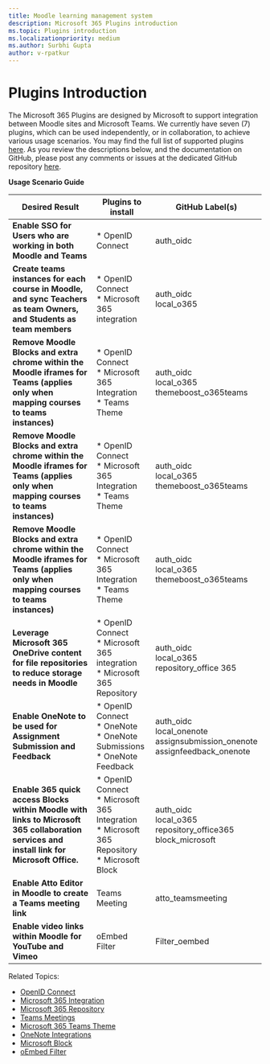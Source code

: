 ```yaml
---
title: Moodle learning management system
description: Microsoft 365 Plugins introduction
ms.topic: Plugins introduction
ms.localizationpriority: medium
ms.author: Surbhi Gupta
author: v-rpatkur
---
```


# Plugins Introduction

The Microsoft 365 Plugins are designed by Microsoft to support integration between Moodle sites and Microsoft Teams. We currently have seven (7) plugins, which can be used independently, or in collaboration, to achieve various usage scenarios. You may find the full list of supported plugins [here](https://moodle.org/plugins/?q=set:microsoft-365). As you review the descriptions below, and the documentation on GitHub, please post any comments or issues at the dedicated GitHub repository [here](https://github.com/microsoft/o365-moodle/issues).

**Usage Scenario Guide**

|Desired Result|Plugins to install|GitHub Label(s)|
|-----|-----|----|
| **Enable SSO for Users who are working in both Moodle and Teams** | * OpenID Connect | auth_oidc|
| **Create teams instances for each course in Moodle, and sync Teachers as team Owners, and Students as team members** | * OpenID Connect </br> * Microsoft 365 integration | auth_oidc </br> local_o365|
| **Remove Moodle Blocks and extra chrome within the Moodle iframes for Teams (applies only when mapping courses to teams instances)** | * OpenID Connect </br> * Microsoft 365 Integration </br> * Teams Theme| auth_oidc </br> local_o365 </br> themeboost_o365teams |
| **Remove Moodle Blocks and extra chrome within the Moodle iframes for Teams (applies only when mapping courses to teams instances)** | * OpenID Connect </br> * Microsoft 365 Integration </br> * Teams Theme| auth_oidc </br> local_o365 </br> themeboost_o365teams |
| **Remove Moodle Blocks and extra chrome within the Moodle iframes for Teams (applies only when mapping courses to teams instances)** | * OpenID Connect </br> * Microsoft 365 Integration </br> * Teams Theme| auth_oidc </br> local_o365 </br> themeboost_o365teams |
| **Leverage Microsoft 365 OneDrive content for file repositories to reduce storage needs in Moodle** | * OpenID Connect </br> * Microsoft 365 integration </br> * Microsoft 365 Repository | auth_oidc </br> local_o365 </br> repository_office 365|
| **Enable OneNote to be used for Assignment Submission and Feedback**| * OpenID Connect </br> * OneNote </br> * OneNote Submissions </br> * OneNote Feedback | auth_oidc </br> local_onenote </br> assignsubmission_onenote </br> assignfeedback_onenote| 
| **Enable 365 quick access Blocks within Moodle with links to Microsoft 365 collaboration services and install link for Microsoft Office.** | * OpenID Connect </br> * Microsoft 365 Integration </br> * Microsoft 365 Repository </br> * Microsoft Block | auth_oidc </br> local_o365 </br> repository_office365 </br> block_microsoft |
| **Enable Atto Editor in Moodle to create a Teams meeting link** | Teams Meeting | atto_teamsmeeting |
| **Enable video links within Moodle for YouTube and Vimeo** | oEmbed Filter | Filter_oembed |

Related Topics:

* [OpenID Connect](openid-connect.md)
* [Microsoft 365 Integration](microsoft-365-integration.md)
* [Microsoft 365 Repository](microsoft-365-repository.md)
* [Teams Meetings](teams-meetings.md)
* [Microsoft 365 Teams Theme](microsoft-365-theme.md)
* [OneNote Integrations](onenote-integration.md)
* [Microsoft Block](microsoft-block.md)
* [oEmbed Filter](oEmbed-filter.md)
